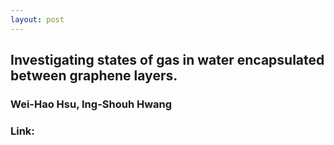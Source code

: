 ```yaml
---
layout: post
---
```


## Investigating states of gas in water encapsulated between graphene layers.
### Wei-Hao Hsu, Ing-Shouh Hwang
### Link: 